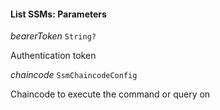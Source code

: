 

#### List SSMs: Parameters  
  
<article>

*bearerToken* `String?` 

Authentication token

</article>
<article>

*chaincode* `SsmChaincodeConfig` 

Chaincode to execute the command or query on

</article>

